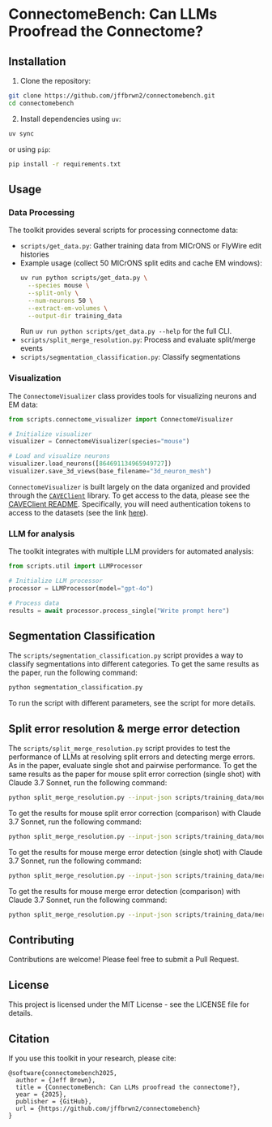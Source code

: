 # ConnectomeBench: Can LLMs Proofread the Connectome?

## Installation

1. Clone the repository:
```bash
git clone https://github.com/jffbrwn2/connectomebench.git
cd connectomebench
```

2. Install dependencies using `uv`:
```bash
uv sync
```
or using `pip`:
```bash
pip install -r requirements.txt
```


## Usage

### Data Processing

The toolkit provides several scripts for processing connectome data:

- `scripts/get_data.py`: Gather training data from MICrONS or FlyWire edit histories
- Example usage (collect 50 MICrONS split edits and cache EM windows):
  ```bash
  uv run python scripts/get_data.py \
    --species mouse \
    --split-only \
    --num-neurons 50 \
    --extract-em-volumes \
    --output-dir training_data
  ```
  Run `uv run python scripts/get_data.py --help` for the full CLI.
- `scripts/split_merge_resolution.py`: Process and evaluate split/merge events
- `scripts/segmentation_classification.py`: Classify segmentations

### Visualization

The `ConnectomeVisualizer` class provides tools for visualizing neurons and EM data:

```python
from scripts.connectome_visualizer import ConnectomeVisualizer

# Initialize visualizer
visualizer = ConnectomeVisualizer(species="mouse")

# Load and visualize neurons
visualizer.load_neurons([864691134965949727])
visualizer.save_3d_views(base_filename="3d_neuron_mesh")
```

`ConnectomeVisualizer` is built largely on the data organized and provided through the [`CAVEClient`](https://github.com/CAVEconnectome/CAVEclient/) library. To get access to the data, please see the [CAVEClient README](https://github.com/CAVEconnectome/CAVEclient/). Specifically, you will need authentication tokens to access to the datasets (see the link [here](https://caveconnectome.github.io/CAVEclient/tutorials/authentication/)).

### LLM for analysis

The toolkit integrates with multiple LLM providers for automated analysis:

```python
from scripts.util import LLMProcessor

# Initialize LLM processor
processor = LLMProcessor(model="gpt-4o")

# Process data
results = await processor.process_single("Write prompt here")
```

## Segmentation Classification

The `scripts/segmentation_classification.py` script provides a way to classify segmentations into different categories. To get the same results as the paper, run the following command:

```bash
python segmentation_classification.py  
```

To run the script with different parameters, see the script for more details.

## Split error resolution & merge error detection

The `scripts/split_merge_resolution.py` script provides to test the performance of LLMs at resolving split errors and detecting merge errors. As in the paper, evaluate single shot and pairwise performance. To get the same results as the paper for mouse split error correction (single shot) with Claude 3.7 Sonnet, run the following command:

```bash
python split_merge_resolution.py --input-json scripts/training_data/mouse_256nm.json --task merge_identification --species mouse --zoom-margin 2048 --models claude-3-7-sonnet-20250219 --prompt-modes informative
```

To get the results for mouse split error correction (comparison) with Claude 3.7 Sonnet, run the following command: 

```bash
python split_merge_resolution.py --input-json scripts/training_data/mouse_256nm.json --task merge_comparison --species mouse --zoom-margin 2048 --models claude-3-7-sonnet-20250219 --prompt-modes informative
```

To get the results for mouse merge error detection (single shot) with Claude 3.7 Sonnet, run the following command:  
```bash
python split_merge_resolution.py --input-json scripts/training_data/merge_error_only_mouse.json --task split_identification --species mouse --models claude-3-7-sonnet-20250219 --prompt-modes informative
```

To get the results for mouse merge error detection (comparison) with Claude 3.7 Sonnet, run the following command:  
```bash
python split_merge_resolution.py --input-json scripts/training_data/merge_error_only_mouse.json --task split_comparison --species mouse --models claude-3-7-sonnet-20250219 --prompt-modes informative
```

## Contributing

Contributions are welcome! Please feel free to submit a Pull Request.

## License

This project is licensed under the MIT License - see the LICENSE file for details.

## Citation

If you use this toolkit in your research, please cite:

```
@software{connectomebench2025,
  author = {Jeff Brown},
  title = {ConnectomeBench: Can LLMs proofread the connectome?},
  year = {2025},
  publisher = {GitHub},
  url = {https://github.com/jffbrwn2/connectomebench}
}
``` 
